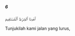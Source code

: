 ##### 6

<span class="ayah">ٱهْدِنَا ٱلصِّرَٰطَ ٱلْمُسْتَقِيمَ</span>

<span class="ayah_translation">Tunjukilah kami jalan yang lurus,</span>
